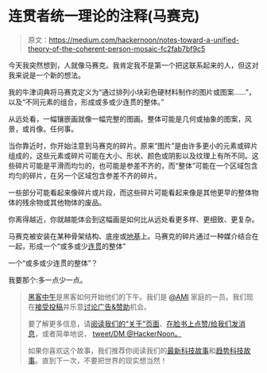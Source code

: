 # 连贯者统一理论的注释(马赛克)

> 原文：<https://medium.com/hackernoon/notes-toward-a-unified-theory-of-the-coherent-person-mosaic-fc2fab7bf9c5>

今天我突然想到，人就像马赛克。我肯定我不是第一个把这联系起来的人，但这对我来说是一个新的想法。

我的牛津词典将马赛克定义为“通过排列小块彩色硬材料制作的图片或图案……”，以及“不同元素的组合，形成或多或少连贯的整体。”

从远处看，一幅镶嵌画就像一幅完整的图画。整体可能是几何或抽象的图案，风景，或肖像。任何事。

当你靠近时，你开始注意到马赛克的碎片。原来“图片”是由许多更小的元素或碎片组成的，这些元素或碎片可能在大小、形状、颜色或阴影以及纹理上有所不同。这些碎片可能是平滑而均匀的，也可能是参差不齐的，而“整体”可能在一个区域包含均匀的碎片，在另一个区域包含参差不齐的碎片。

一些部分可能看起来像碎片或片段，而这些碎片可能看起来像是其他更早的整体物体的残余物或其他物体的废品。

你离得越近，你就越能体会到这幅画是如何比从远处看更多样、更细致、更复杂。

马赛克被安装在某种骨架结构、底座或[地基](https://hackernoon.com/tagged/foundation)上。马赛克的碎片通过一种媒介结合在一起，形成一个“或多或少[连贯](https://hackernoon.com/tagged/coherent)的整体”

一个“或多或少连贯的整体”？

我要那个:多一点少一点。

> [黑客中午](http://bit.ly/Hackernoon)是黑客如何开始他们的下午。我们是 [@AMI](http://bit.ly/atAMIatAMI) 家庭的一员。我们现在[接受投稿](http://bit.ly/hackernoonsubmission)并乐意[讨论广告&赞助](mailto:partners@amipublications.com)机会。
> 
> 要了解更多信息，请[阅读我们的“关于”页面](https://goo.gl/4ofytp)、[在脸书上点赞/给我们发消息](http://bit.ly/HackernoonFB)，或者简单地说， [tweet/DM @HackerNoon。](https://goo.gl/k7XYbx)
> 
> 如果你喜欢这个故事，我们推荐你阅读我们的[最新科技故事](http://bit.ly/hackernoonlatestt)和[趋势科技故事](https://hackernoon.com/trending)。直到下一次，不要把世界的现实想当然！